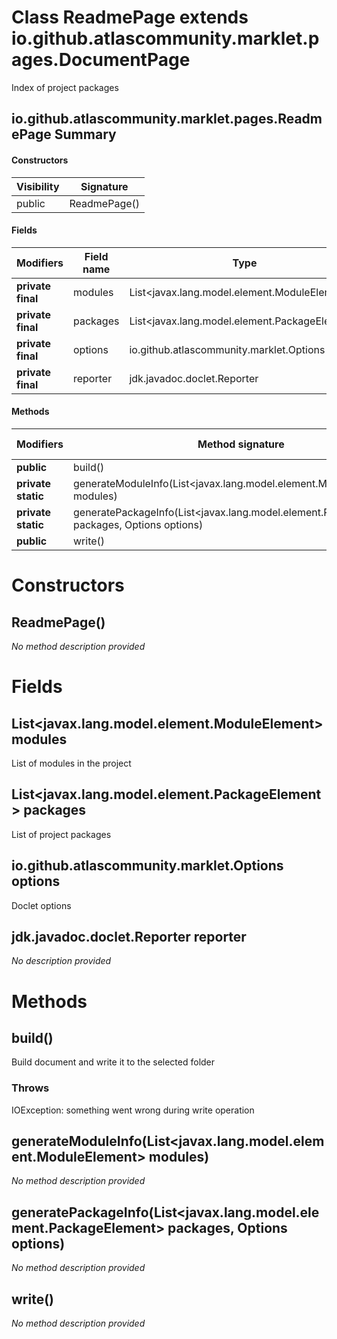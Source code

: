 Class ReadmePage extends io.github.atlascommunity.marklet.pages.DocumentPage
============================================================================
Index of project packages

io.github.atlascommunity.marklet.pages.ReadmePage Summary
-------
#### Constructors
| Visibility | Signature    |
| ---------- | ------------ |
| public     | ReadmePage() |
#### Fields
| Modifiers         | Field name | Type                                          |
| ----------------- | ---------- | --------------------------------------------- |
| **private final** | modules    | List<javax.lang.model.element.ModuleElement>  |
| **private final** | packages   | List<javax.lang.model.element.PackageElement> |
| **private final** | options    | io.github.atlascommunity.marklet.Options      |
| **private final** | reporter   | jdk.javadoc.doclet.Reporter                   |
#### Methods
| Modifiers          | Method signature                                                                             | Return type |
| ------------------ | -------------------------------------------------------------------------------------------- | ----------- |
| **public**         | build()                                                                                      | String      |
| **private static** | generateModuleInfo(List<javax.lang.model.element.ModuleElement> modules)                     | String      |
| **private static** | generatePackageInfo(List<javax.lang.model.element.PackageElement> packages, Options options) | String      |
| **public**         | write()                                                                                      | void        |

Constructors
============
ReadmePage()
------------
*No method description provided*


Fields
======
List<javax.lang.model.element.ModuleElement> modules
--------------------------------------------------------------
List of modules in the project


List<javax.lang.model.element.PackageElement> packages
----------------------------------------------------------------
List of project packages


io.github.atlascommunity.marklet.Options options
------------------------------------------------
Doclet options


jdk.javadoc.doclet.Reporter reporter
------------------------------------
*No description provided*


Methods
=======
build()
-------
Build document and write it to the selected folder

### Throws

IOException: something went wrong during write operation


generateModuleInfo(List<javax.lang.model.element.ModuleElement> modules)
------------------------------------------------------------------------
*No method description provided*


generatePackageInfo(List<javax.lang.model.element.PackageElement> packages, Options options)
--------------------------------------------------------------------------------------------
*No method description provided*


write()
-------
*No method description provided*


